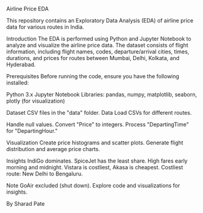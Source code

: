 Airline Price EDA

This repository contains an Exploratory Data Analysis (EDA) of airline price data for various routes in India.

Introduction
The EDA is performed using Python and Jupyter Notebook to analyze and visualize the airline price data. The dataset consists of flight information, including flight names, codes, departure/arrival cities, times, durations, and prices for routes between Mumbai, Delhi, Kolkata, and Hyderabad.

Prerequisites
Before running the code, ensure you have the following installed:

Python 3.x
Jupyter Notebook
Libraries: pandas, numpy, matplotlib, seaborn, plotly (for visualization)


Dataset
CSV files in the "data" folder.
Data
Load CSVs for different routes.

Handle null values.
Convert "Price" to integers.
Process "DepartingTime" for "DepartingHour."

Visualization
Create price histograms and scatter plots.
Generate flight distribution and average price charts.

Insights
IndiGo dominates.
SpiceJet has the least share.
High fares early morning and midnight.
Vistara is costliest, Akasa is cheapest.
Costliest route: New Delhi to Bengaluru.

Note
GoAir excluded (shut down).
Explore code and visualizations for insights.

By Sharad Pate




